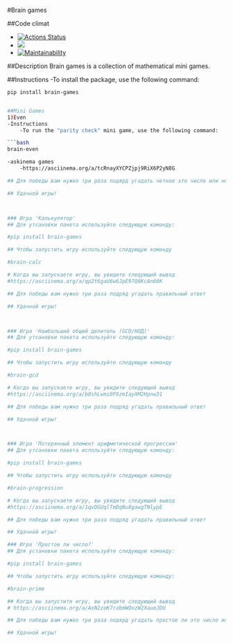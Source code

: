 #Brain games

##Code climat
- [![Actions Status](https://github.com/bebcor/python-project-49/actions/workflows/hexlet-check.yml/badge.svg)](https://github.com/bebcor/python-project-49/actions)
- <a href="https://codeclimate.com/github/bebcor/python-project-49/maintainability"><img src="https://api.codeclimate.com/v1/badges/99d1b9997b0fdebf4996/maintainability" /></a>
- [![Maintainability](https://api.codeclimate.com/v1/badges/99d1b9997b0fdebf4996/maintainability)](https://codeclimate.com/github/bebcor/python-project-49/maintainability)


##Description
Brain games is a collection of mathematical mini games.


##Instructions
	-To install the package, use the following command:
```bash
pip install brain-games


##Mini Games
1)Even
-Instructions
	-To run the "parity check" mini game, use the following command:

```bash
brain-even

-askinema games
	-https://asciinema.org/a/tcRnayXYCPZjpj9RiX6P2yN8G

## Для победы вам нужно три раза подярд угадать четное это число или нет

## Удачной игры!



### Игра 'Калькулятор'
## Для утсановки пакета используйте следующую команду:

#pip install brain-games

## Чтобы запустить игру используйте следующую команду

#brain-calc

# Когда вы запускаете игру, вы увидите следующий вывод
#https://asciinema.org/a/qp2t6gaU6w6JpE97Q8KcAn66K

## Для победы вам нужно три раза подряд угадать правильный ответ

## Удачной игры!



### Игра 'Наибольший общий делитель (GCD/НОД)'
## Для утсановки пакета используйте следующую команду:

#pip install brain-games

## Чтобы запустить игру используйте следующую команду

#brain-gcd

# Когда вы запускаете игру, вы увидите следующий вывод
#https://asciinema.org/a/b8shLwmi0F9zmIayXM2Hpnw31

## Для победы вам нужно три раза подряд угадать правильный ответ

## Удачной игры!



### Игра 'Потерянный элемент арифметической прогрессии'
## Для утсановки пакета используйте следующую команду:

#pip install brain-games

## Чтобы запустить игру используйте следующую команду

#brain-progression

# Когда вы запускаете игру, вы увидите следующий вывод
#https://asciinema.org/a/1qvDGUqlTmDqNu8gawgTNlypE

## Для победы вам нужно три раза подряд угадать правильный ответ

## Удачной игры!

### Игра 'Простое ли число?'
## Для установки пакета используйте следующую команду:

#pip install brain-games

## Чтобы запустить игру используйте следующую команду:

#brain-prime

## Когда вы запустите игру, вы увидите следующий вывод
# https://asciinema.org/a/AsN2zoK7rabmWOnzW2XaueJDU

## Для победы вам нужно три раза подярд угадать простое ли это число или нет.

## Удачной игры!
